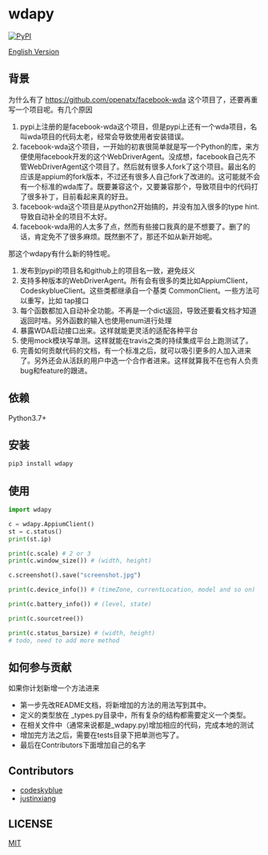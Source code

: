 # wdapy
[![PyPI](https://img.shields.io/pypi/v/wdapy?color=blue)](https://pypi.org/project/wdapy/)

[English Version](README.md)

## 背景
为什么有了 <https://github.com/openatx/facebook-wda> 这个项目了，还要再重写一个项目呢。有几个原因

1. pypi上注册的是facebook-wda这个项目，但是pypi上还有一个wda项目，名叫wda项目的代码太老，经常会导致使用者安装错误。
2. facebook-wda这个项目，一开始的初衷很简单就是写一个Python的库，来方便使用facebook开发的这个WebDriverAgent。没成想，facebook自己先不管WebDriverAgent这个项目了。然后就有很多人fork了这个项目。最出名的应该是appium的fork版本，不过还有很多人自己fork了改进的。这可能就不会有一个标准的wda库了。既要兼容这个，又要兼容那个，导致项目中的代码打了很多补丁，目前看起来真的好丑。
3. facebook-wda这个项目是从python2开始搞的，并没有加入很多的type hint. 导致自动补全的项目不太好。
4. facebook-wda用的人太多了点，然而有些接口我真的是不想要了。删了的话，肯定免不了很多麻烦。既然删不了，那还不如从新开始呢。

那这个wdapy有什么新的特性呢。

1. 发布到pypi的项目名和github上的项目名一致，避免歧义
2. 支持多种版本的WebDriverAgent。所有会有很多的类比如AppiumClient，CodeskyblueClient。这些类都继承自一个基类 CommonClient。一些方法可以重写，比如 tap接口
3. 每个函数都加入自动补全功能。不再是一个dict返回，导致还要看文档才知道返回时啥。另外函数的输入也使用enum进行处理
4. 暴露WDA启动接口出来。这样就能更灵活的适配各种平台
5. 使用mock模块写单测。这样就能在travis之类的持续集成平台上跑测试了。
6. 完善如何贡献代码的文档，有一个标准之后，就可以吸引更多的人加入进来了。另外还会从活跃的用户中选一个合作者进来。这样就算我不在也有人负责bug和feature的跟进。

## 依赖
Python3.7+

## 安装
```bash
pip3 install wdapy
```

## 使用

```python
import wdapy

c = wdapy.AppiumClient()
st = c.status()
print(st.ip)

print(c.scale) # 2 or 3
print(c.window_size()) # (width, height)

c.screenshot().save("screenshot.jpg")

print(c.device_info()) # (timeZone, currentLocation, model and so on)

print(c.battery_info()) # (level, state)

print(c.sourcetree())

print(c.status_barsize) # (width, height)
# todo, need to add more method
```

## 如何参与贡献

如果你计划新增一个方法进来

- 第一步先改README文档，将新增加的方法的用法写到其中。
- 定义的类型放在 _types.py目录中，所有复杂的结构都需要定义一个类型。
- 在相关文件中（通常来说都是_wdapy.py)增加相应的代码，完成本地的测试
- 增加完方法之后，需要在tests目录下把单测也写了。
- 最后在Contributors下面增加自己的名字

## Contributors

- [codeskyblue](https://github.com/codeskyblue)
- [justinxiang](https://github.com/Justin-Xiang)

## LICENSE
[MIT](LICENSE)

